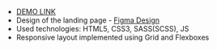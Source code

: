 - [DEMO LINK](https://kurtkobein.github.io/museum/)
- Design of the landing page - [Figma Design](https://www.figma.com/file/HL3XGt5ZatvJoYBhOaWY5x/museum-prototype?node-id=323%3A1957)
- Used technologies: HTML5, CSS3, SASS(SCSS), JS
- Responsive layout implemented using Grid and Flexboxes

